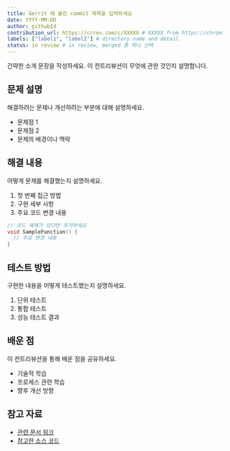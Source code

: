 ```yaml
---
title: Gerrit 에 올린 commit 제목을 입력하세요
date: YYYY-MM-DD
author: githubId
contribution_url: https://crrev.com/c/XXXXX # XXXXX from https://chromium-review.googlesource.com/c/chromium/src/+/XXXXX
labels: ["label1", "label2"] # directory name and detail
status: in review # in review, merged 중 하나 선택
---
```


간략한 소개 문장을 작성하세요. 이 컨트리뷰션이 무엇에 관한 것인지 설명합니다.

## 문제 설명

해결하려는 문제나 개선하려는 부분에 대해 설명하세요.

- 문제점 1
- 문제점 2
- 문제의 배경이나 맥락

## 해결 내용

어떻게 문제를 해결했는지 설명하세요.

1. 첫 번째 접근 방법
2. 구현 세부 사항
3. 주요 코드 변경 내용

```cpp
// 코드 예제가 있다면 추가하세요
void SampleFunction() {
  // 주요 변경 내용
}
```

## 테스트 방법

구현한 내용을 어떻게 테스트했는지 설명하세요.

1. 단위 테스트
2. 통합 테스트
3. 성능 테스트 결과

## 배운 점

이 컨트리뷰션을 통해 배운 점을 공유하세요.

- 기술적 학습
- 프로세스 관련 학습
- 향후 개선 방향

## 참고 자료

- [관련 문서 링크](https://example.com)
- [참고한 소스 코드](https://example.com)
